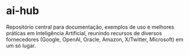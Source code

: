 # ai-hub
Repositório central para documentação, exemplos de uso e melhores práticas em Inteligência Artificial, reunindo recursos de diversos fornecedores (Google, OpenAI, Oracle, Amazon, X/Twitter, Microsoft) em um só lugar.
